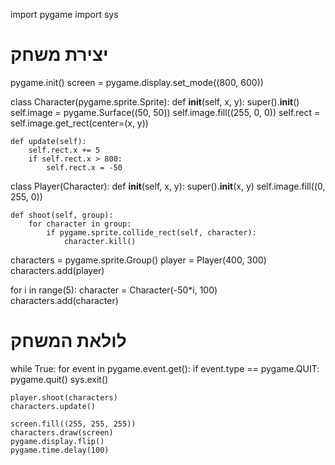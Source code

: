 import pygame
import sys

# יצירת משחק
pygame.init()
screen = pygame.display.set_mode((800, 600))

class Character(pygame.sprite.Sprite):
    def __init__(self, x, y):
        super().__init__()
        self.image = pygame.Surface((50, 50))
        self.image.fill((255, 0, 0))
        self.rect = self.image.get_rect(center=(x, y))

    def update(self):
        self.rect.x += 5
        if self.rect.x > 800:
            self.rect.x = -50

class Player(Character):
    def __init__(self, x, y):
        super().__init__(x, y)
        self.image.fill((0, 255, 0))

    def shoot(self, group):
        for character in group:
            if pygame.sprite.collide_rect(self, character):
                character.kill()

characters = pygame.sprite.Group()
player = Player(400, 300)
characters.add(player)

for i in range(5):
    character = Character(-50*i, 100)
    characters.add(character)

# לולאת המשחק
while True:
    for event in pygame.event.get():
        if event.type == pygame.QUIT:
            pygame.quit()
            sys.exit()

    player.shoot(characters)
    characters.update()

    screen.fill((255, 255, 255))
    characters.draw(screen)
    pygame.display.flip()
    pygame.time.delay(100)
